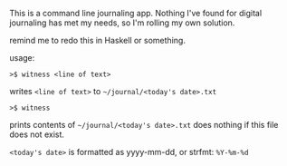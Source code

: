 This is a command line journaling app. Nothing I've found for digital 
journaling has met my needs, so I'm rolling my own solution.

remind me to redo this in Haskell or something.

usage:

```
>$ witness <line of text>
```
writes `<line of text>` to `~/journal/<today's date>.txt`

```
>$ witness
```
prints contents of `~/journal/<today's date>.txt`
does nothing if this file does not exist.

`<today's date>` is formatted as yyyy-mm-dd, or strfmt: `%Y-%m-%d`
